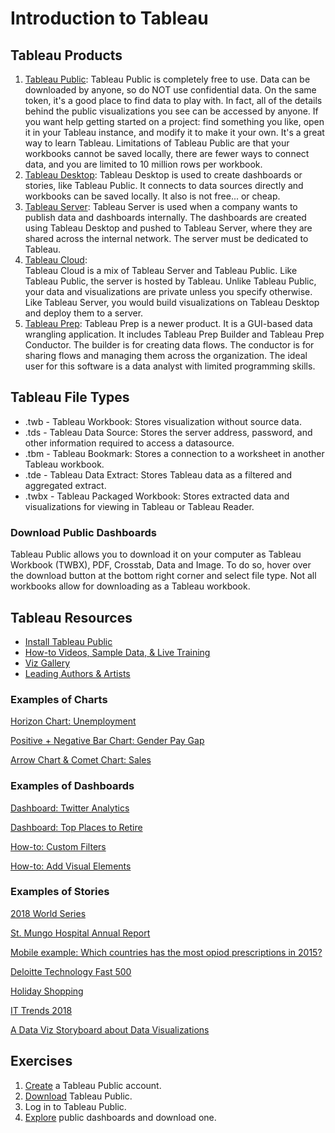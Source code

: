 # Introduction to Tableau

## Tableau Products

1. [Tableau Public](https://public.tableau.com/en-us/s/): 
Tableau Public is completely free to use. Data can be downloaded by anyone, so do NOT use confidential data. On the same token, it's a good place to find data to play with. In fact, all of the details behind the public visualizations you see can be accessed by anyone. If you want help getting started on a project: find something you like, open it in your Tableau instance, and modify it to make it your own.  It's a great way to learn Tableau. Limitations of Tableau Public are that your workbooks cannot be saved locally, there are fewer ways to connect data, and you are limited to 10 million rows per workbook. 
2. [Tableau Desktop](https://www.tableau.com/products/desktop): 
Tableau Desktop is used to create dashboards or stories, like Tableau Public. It connects to data sources directly and workbooks can be saved locally. It also is not free... or cheap. 
3. [Tableau Server](https://www.tableau.com/products/server): 
Tableau Server is used when a company wants to publish data and dashboards internally. The dashboards are created using Tableau Desktop and pushed to Tableau Server, where they are shared across the internal network. The server must be dedicated to Tableau.
4. [Tableau Cloud](https://www.tableau.com/products/cloud-bi):  
Tableau Cloud is a mix of Tableau Server and Tableau Public. Like Tableau Public, the server is hosted by Tableau. Unlike Tableau Public, your data and visualizations are private unless you specify otherwise. Like Tableau Server, you would build visualizations on Tableau Desktop and deploy them to a server.
5. [Tableau Prep](https://www.tableau.com/products/prep): 
Tableau Prep is a newer product. It is a GUI-based data wrangling application. It includes Tableau Prep Builder and Tableau Prep Conductor. The builder is for creating data flows. The conductor is for sharing flows and managing them across the organization. The ideal user for this software is a data analyst with limited programming skills. 

## Tableau File Types 

- .twb - Tableau Workbook: Stores visualization without source data.   
- .tds - Tableau Data Source: Stores the server address, password, and other information required to access a datasource.   
- .tbm - Tableau Bookmark: Stores a connection to a worksheet in another Tableau workbook.   
- .tde - Tableau Data Extract: Stores Tableau data as a filtered and aggregated extract.   
- .twbx - Tableau Packaged Workbook: Stores extracted data and visualizations for viewing in Tableau or Tableau Reader. 

### Download Public Dashboards 

Tableau Public allows you to download it on your computer as Tableau Workbook (TWBX), PDF, Crosstab, Data and Image. To do so, hover over the download button at the bottom right corner and select file type. Not all workbooks allow for downloading as a Tableau workbook.  

## Tableau Resources

- [Install Tableau Public](https://public.tableau.com/en-us/s/)
- [How-to Videos, Sample Data, & Live Training](https://public.tableau.com/en-us/s/resources)
- [Viz Gallery](https://public.tableau.com/en-us/s/gallery)
- [Leading Authors & Artists](https://public.tableau.com/en-us/s/authors#!/)

### Examples of Charts

[Horizon Chart: Unemployment](https://public.tableau.com/profile/technical.product.marketing#!/vizhome/UnemploymentHorizionChart_1/HorizonChart)

[Positive + Negative Bar Chart: Gender Pay Gap](https://public.tableau.com/profile/iting#!/vizhome/170414_tax2014-15_genderpaygap/malejobs)

[Arrow Chart & Comet Chart: Sales](https://public.tableau.com/profile/tableaubims#!/vizhome/ArrowChartCometChart/Arrowchart)

### Examples of Dashboards

[Dashboard: Twitter Analytics](https://public.tableau.com/en-us/s/gallery/adams-twitter-analytics?gallery=featured)

[Dashboard: Top Places to Retire](https://public.tableau.com/profile/zillow.real.estate.research#!/vizhome/TopPlacestoRetire/Dashboard1)

[How-to: Custom Filters](https://public.tableau.com/s/blog/2015/06/using-custom-shapes-dashboard-filters)

[How-to: Add Visual Elements](https://public.tableau.com/s/blog/2017/12/how-add-illustrations-your-dashboard-and-why-you-should-care)

### Examples of Stories

[2018 World Series](https://public.tableau.com/en-us/s/gallery/journey-2018-world-series?gallery=votd)

[St. Mungo Hospital Annual Report](https://public.tableau.com/profile/sean.oslin#!/vizhome/StMungoHospitalAnnualReportPart1/Dashboard1)

[Mobile example:  Which countries has the most opiod prescriptions in 2015?](https://public.tableau.com/profile/raycom.news.network#!/vizhome/Whichcountieshadthemostopioidprescriptionsin2015MobileVersion/Dashboard2)

[Deloitte Technology Fast 500](https://public.tableau.com/en-us/s/gallery/2018-deloitte-technology-fast-500?gallery=featured)

[Holiday Shopping](https://public.tableau.com/en-us/s/gallery/online-holiday-shopping?gallery=featured)

[IT Trends 2018](https://public.tableau.com/en-us/s/gallery/it-trends-2018?gallery=featured)

[A Data Viz Storyboard about Data Visualizations](https://public.tableau.com/profile/andy.kriebel#!/vizhome/VisualVocabulary/VisualVocabulary)

## Exercises

1. [Create](https://public.tableau.com/app/discover) a Tableau Public account.
2. [Download](https://www.tableau.com/products/public/download) Tableau Public.
3. Log in to Tableau Public.
4. [Explore](https://public.tableau.com/app/discover) public dashboards and download one.